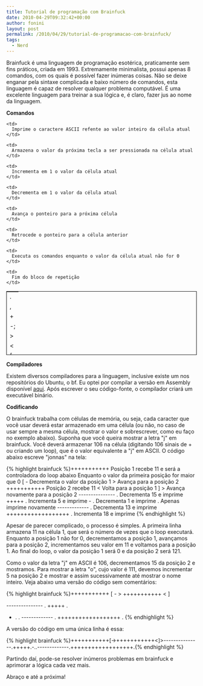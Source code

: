 ```yaml
---
title: Tutorial de programação com Brainfuck
date: 2010-04-29T09:32:42+00:00
author: fonini
layout: post
permalink: /2010/04/29/tutorial-de-programacao-com-brainfuck/
tags:
  - Nerd
---
```

Brainfuck é uma linguagem de programação esotérica, praticamente sem fins práticos, criada em 1993. Extremamente minimalista, possui apenas 8 comandos, com os quais é possível fazer inúmeras coisas. Não se deixe enganar pela sintaxe complicada e baixo número de comandos, esta linguagem é capaz de resolver qualquer problema computável. É uma excelente linguagem para treinar a sua lógica e, é claro, fazer jus ao nome da linguagem.

**Comandos**

<table border="0" cellpadding="1" cellspacing="1" style="width: 100%; height: 169px; border:1px solid #000">
  <tr>
    <td>
      .
    </td>
    
    <td>
      Imprime o caractere ASCII refente ao valor inteiro da célula atual
    </td>
  </tr>
  
  <tr>
    <td>
      ,
    </td>
    
    <td>
      Armazena o valor da próxima tecla a ser pressionada na célula atual
    </td>
  </tr>
  
  <tr>
    <td>
      +
    </td>
    
    <td>
      Incrementa em 1 o valor da célula atual
    </td>
  </tr>
  
  <tr>
    <td>
      -;
    </td>
    
    <td>
      Decrementa em 1 o valor da célula atual
    </td>
  </tr>
  
  <tr>
    <td>
      >
    </td>
    
    <td>
      Avança o ponteiro para a próxima célula
    </td>
  </tr>
  
  <tr>
    <td>
      <
    </td>
    
    <td>
      Retrocede o ponteiro para a célula anterior
    </td>
  </tr>
  
  <tr>
    <td>
      [
    </td>
    
    <td>
      Executa os comandos enquanto o valor da célula atual não for 0
    </td>
  </tr>
  
  <tr>
    <td>
      ]
    </td>
    
    <td>
      Fim do bloco de repetição
    </td>
  </tr>
</table>

**Compiladores**

Existem diversos compiladores para a linguagem, inclusive existe um nos repositórios do Ubuntu, o bf. Eu optei por compilar a versão em Assembly disponível <a href="http://www.muppetlabs.com/~breadbox/software/tiny/bf.asm.txt" rel="externo nofollow">aqui</a>. Após escrever o seu código-fonte, o compilador criará um executável binário.

**Codificando**

O brainfuck trabalha com células de memória, ou seja, cada caracter que você usar deverá estar armazenado em uma célula (ou não, no caso de usar sempre a mesma célula, mostrar o valor e sobrescrever, como eu faço no exemplo abaixo). Suponha que você queira mostrar a letra "j" em brainfuck. Você deverá armazenar 106 na célula (digitando 106 sinais de + ou criando um loop), que é o valor equivalente a "j" em ASCII. O código abaixo escreve "jonnas" na tela:

{% highlight brainfuck %}+++++++++++ Posição 1 recebe 11 e será a controladora do loop abaixo
	Enquanto o valor da primeira posição for maior que 0
	[
	- Decrementa o valor da posição 1
	> Avança para a posição 2
	+++++++++++ Posição 2 recebe 11
	< Volta para a posição 1
	]
	> Avança novamente para a posição 2
	--------------- . Decrementa 15 e imprime
	+++++ . Incrementa 5 e imprime
	- . Decrementa 1 e imprime
	. Apenas imprime novamente
	------------- . Decrementa 13 e imprime
	++++++++++++++++++ . Incrementa 18 e imprime
{% endhighlight %}

Apesar de parecer complicado, o processo é simples. A primeira linha armazena 11 na célula 1, que será o número de vezes que o loop executará. Enquanto a posição 1 não for 0, decrementamos a posição 1, avançamos para a posição 2, incrementamos seu valor em 11 e voltamos para a posição 1. Ao final do loop, o valor da posição 1 será 0 e da posição 2 será 121.
  
Como o valor da letra "j" em ASCII é 106, decrementamos 15 da posição 2 e mostramos. Para mostrar a letra "o", cujo valor é 111, devemos incrementar 5 na posição 2 e mostrar e assim sucessivamente até mostrar o nome inteiro. Veja abaixo uma versão do código sem comentários:

{% highlight brainfuck %}+++++++++++
[
	-
	>
	+++++++++++
	<
]
>
--------------- .
+++++ .
- .
.
------------- .
++++++++++++++++++ .
{% endhighlight %}

A versão do código em uma única linha é essa:

{% highlight brainfuck %}+++++++++++[->+++++++++++<]>---------------.+++++.-..-------------.++++++++++++++++++.{% endhighlight %}

Partindo daí, pode-se resolver inúmeros problemas em brainfuck e aprimorar a lógica cada vez mais.

Abraço e até a próxima!